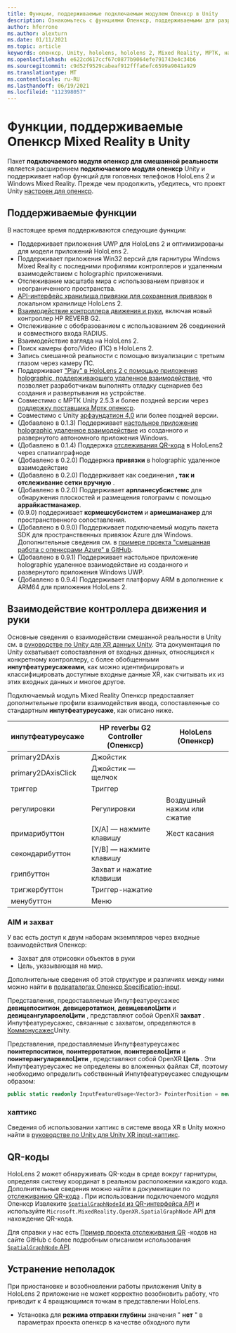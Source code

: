 ```yaml
---
title: Функции, поддерживаемые подключаемым модулем Опенкср в Unity
description: Ознакомьтесь с функциями Опенкср, поддерживаемыми для разработки смешанной реальности в Unity.
author: hferrone
ms.author: alexturn
ms.date: 01/11/2021
ms.topic: article
keywords: опенкср, Unity, hololens, hololens 2, Mixed Reality, МРТК, набор средств для смешанной реальности, дополненная реальность, виртуальная реальность, гарнитуры смешанной реальности, обучение, учебник, начало работы
ms.openlocfilehash: e622cd617ccf67c0877b9064efe791743e4c34b6
ms.sourcegitcommit: c9d52f9529cabeaf912fffa6efc6599a9041a929
ms.translationtype: MT
ms.contentlocale: ru-RU
ms.lasthandoff: 06/19/2021
ms.locfileid: "112398057"
---
```

# <a name="mixed-reality-openxr-supported-features-in-unity"></a>Функции, поддерживаемые Опенкср Mixed Reality в Unity

Пакет **подключаемого модуля опенкср для смешанной реальности** является расширением **подключаемого модуля опенкср** Unity и поддерживает набор функций для головных телефонов HoloLens 2 и Windows Mixed Reality. Прежде чем продолжить, убедитесь, что проект Unity [настроен для опенкср](openxr-getting-started.md).

## <a name="whats-supported"></a>Поддерживаемые функции

В настоящее время поддерживаются следующие функции:

* Поддерживает приложения UWP для HoloLens 2 и оптимизированы для модели приложений HoloLens 2.
* Поддерживает приложения Win32 версий для гарнитуры Windows Mixed Reality с последними профилями контроллеров и удаленным взаимодействием с holographic приложениями.
* Отслеживание масштаба мира с использованием привязок и неограниченного пространства.
* [API-интерфейс хранилища привязки для сохранения привязок](spatial-anchors-in-unity.md) в локальном хранилище HoloLens 2.
* [Взаимодействие контроллера движения и руки](#motion-controller-and-hand-interactions), включая новый контроллер HP REVERB G2.
* Отслеживание с обобразованием с использованием 26 соединений и совместного входа RADIUS.
* Взаимодействие взгляда на HoloLens 2.
* Поиск камеры фото/Video (ПС) в HoloLens 2.
* Запись смешанной реальности с помощью визуализации с третьим глазом через камеру ПС.
* Поддерживает ["Play" в HoloLens 2 с помощью приложения holographic, поддерживающего удаленное взаимодействие](unity-play-mode.md#holographic-remoting-in-unity-editor-play-mode), что позволяет разработчикам выполнять отладку сценариев без создания и развертывания на устройстве.
* Совместимо с МРТК Unity 2.5.3 и более поздней версии через [поддержку поставщика Мртк опенкср](openxr-getting-started.md#using-mrtk-with-openxr-support).
* Совместимо с Unity [арфаундатион 4,0](https://docs.unity3d.com/Packages/com.unity.xr.arfoundation@4.1/manual/index.html) или более поздней версии.
* (Добавлено в 0.1.3) Поддерживает [настольное приложение holographic удаленное взаимодействие](holographic-remoting-desktop.md) из созданного и развернутого автономного приложения Windows.
* (Добавлено в 0.1.4) Поддержка [отслеживания QR-кода](#qr-codes) в HoloLens2 через спатиалграфноде
* (Добавлено в 0.2.0) Поддержка **привязки** в holographic удаленное взаимодействие
* (Добавлено в 0.2.0) Поддерживает как соединения **, так и отслеживание сетки вручную** .
* (Добавлено в 0.2.0) Поддерживает **арпланесубсистемс** для обнаружения плоскостей и размещения голограмм с помощью **аррайкастманажер**.
* (0.9.0) поддерживает **ксрмешсубсистем** и **армешманажер** для пространственного сопоставления.
* (Добавлено в 0.9.0) Поддерживает подключаемый модуль пакета SDK для пространственных привязок Azure для Windows. Дополнительные сведения см. в [примере проекта "смешанная работа с опенксрами Azure" в GitHub](https://github.com/microsoft/OpenXR-Unity-MixedReality-Samples/tree/main/AzureSpatialAnchorsSample).
* (Добавлено в 0.9.1) Поддерживает настольное приложение holographic удаленное взаимодействие из созданного и развернутого приложения Windows UWP.
* (Добавлено в 0.9.4) Поддерживает платформу ARM в дополнение к ARM64 для приложения HoloLens 2.

## <a name="motion-controller-and-hand-interactions"></a>Взаимодействие контроллера движения и руки

Основные сведения о взаимодействии смешанной реальности в Unity см. в [руководстве по Unity для XR данных Unity](https://docs.unity3d.com/2020.2/Documentation/Manual/xr_input.html). Эта документация по Unity охватывает сопоставления от входных данных, относящихся к конкретному контроллеру, с более обобщенными **инпутфеатуреусажеами**, как можно идентифицировать и классифицировать доступные входные данные XR, как считывать их из этих входных данных и многое другое.

Подключаемый модуль Mixed Reality Опенкср предоставляет дополнительные профили взаимодействия ввода, сопоставленные со стандартным **инпутфеатуреусаже**, как описано ниже.

| инпутфеатуреусаже | HP reverbы G2 Controller (Опенкср) | HoloLens (Опенкср) |
| ---- | ---- | ---- |
| primary2DAxis | Джойстик | |
| primary2DAxisClick | Джойстик — щелчок | |
| триггер | Триггер  | |
| регулировки | Регулировки | Воздушный нажим или сжатие |
| примарибуттон | [X/A] — нажмите клавишу | Жест касания |
| секондарибуттон | [Y/B] — нажмите клавишу | |
| грипбуттон | Захват и нажатие клавиши | |
| тригжербуттон | Триггер-нажатие | |
| менубуттон | Меню | |

### <a name="aim-and-grip-poses"></a>AIM и захват

У вас есть доступ к двум наборам экземпляров через входные взаимодействия Опенкср:

* Захват для отрисовки объектов в руки
* Цель, указывающая на мир.

Дополнительные сведения об этой структуре и различиях между ними можно найти в [подкаталогах Опенкср Specification-input](https://www.khronos.org/registry/OpenXR/specs/1.0/html/xrspec.html#semantic-path-input).

Представления, предоставляемые Инпутфеатуреусажес **девицепоситион**, **девицеротатион**, **девицевелоЦити** и **девицеангуларвелоЦити** , представляют собой OpenXR **захват** . Инпутфеатуреусажес, связанные с захватом, определяются в [Коммонусажес](https://docs.unity3d.com/2020.2/Documentation/ScriptReference/XR.CommonUsages.html)Unity.

Представления, предоставляемые Инпутфеатуреусажес **поинтерпоситион**, **поинтерротатион**, **поинтервелоЦити** и **поинтерангуларвелоЦити** , представляют собой OpenXR **Цель** . Эти Инпутфеатуреусажес не определены во вложенных файлах C#, поэтому необходимо определить собственный Инпутфеатуреусажес следующим образом:

``` cs
public static readonly InputFeatureUsage<Vector3> PointerPosition = new InputFeatureUsage<Vector3>("PointerPosition");
```

### <a name="haptics"></a>хаптикс

Сведения об использовании хаптикс в системе ввода XR в Unity можно найти в [руководстве по Unity для Unity XR input-хаптикс](https://docs.unity3d.com/2020.2/Documentation/Manual/xr_input.html#Haptics).

## <a name="qr-codes"></a>QR-коды

HoloLens 2 может обнаруживать QR-коды в среде вокруг гарнитуры, определяя систему координат в реальном расположении каждого кода. Дополнительные сведения можно найти в документации по [отслеживанию QR-кода](../platform-capabilities-and-apis/qr-code-tracking.md) .  При использовании подключаемого модуля Опенкср Извлеките [ `SpatialGraphNodeId` из QR-интерфейса API](../platform-capabilities-and-apis/qr-code-tracking.md#qr-api-reference) и используйте `Microsoft.MixedReality.OpenXR.SpatialGraphNode` API для нахождение QR-кода.

Для справки у нас есть [Пример проекта отслеживания QR](https://github.com/yl-msft/QRTracking) -кодов на сайте GitHub с более подробным описанием использования [ `SpatialGraphNode` API](https://github.com/yl-msft/QRTracking/blob/main/SampleQRCodes/Assets/Scripts/SpatialGraphNodeTracker.cs).

## <a name="troubleshooting"></a>Устранение неполадок

При приостановке и возобновлении работы приложения Unity в HoloLens 2 приложение не может корректно возобновить работу, что приводит к 4 вращающимся точкам в представлении HoloLens.

* Установка для **режима отправки глубины** значения " **нет** " в параметрах проекта опенкср в качестве обходного пути

